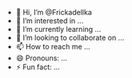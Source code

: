 - 👋 Hi, I’m @Frickadellka
- 👀 I’m interested in ...
- 🌱 I’m currently learning ...
- 💞️ I’m looking to collaborate on ...
- 📫 How to reach me ...
- 😄 Pronouns: ...
- ⚡ Fun fact: ...

<!---
Frickadellka/Frickadellka is a ✨ special ✨ repository because its `README.md` (this file) appears on your GitHub profile.
You can click the Preview link to take a look at your changes.
--->
